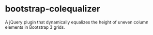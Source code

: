 # bootstrap-colequalizer
A jQuery plugin that dynamically equalizes the height of uneven column elements in Bootstrap 3 grids.
